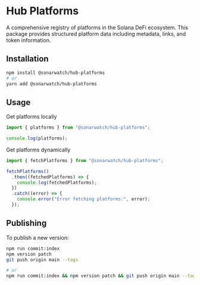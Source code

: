 # Hub Platforms

A comprehensive registry of platforms in the Solana DeFi ecosystem. This package provides structured platform data including metadata, links, and token information.

## Installation

```bash
npm install @sonarwatch/hub-platforms
# or
yarn add @sonarwatch/hub-platforms
```

## Usage

Get platforms locally

```typescript
import { platforms } from "@sonarwatch/hub-platforms";

console.log(platforms);
```

Get platforms dynamically

```typescript
import { fetchPlatforms } from "@sonarwatch/hub-platforms";

fetchPlatforms()
  .then((fetchedPlatforms) => {
    console.log(fetchedPlatforms);
  })
  .catch((error) => {
    console.error("Error fetching platforms:", error);
  });
```

## Publishing

To publish a new version:

```bash
npm run commit:index
npm version patch
git push origin main --tags

# or
npm run commit:index && npm version patch && git push origin main --tags
```
